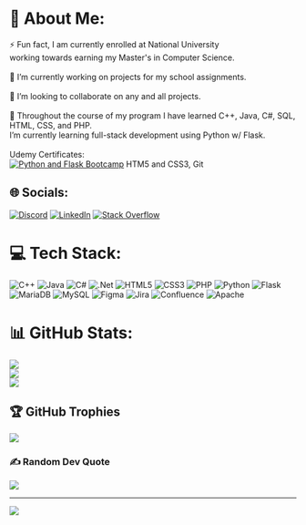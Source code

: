 # 💫 About Me:
⚡ Fun fact, I am currently enrolled at National University <br>working towards earning my Master's in Computer Science.<br><br>🔭 I’m currently working on projects for my school assignments.<br><br>👯 I’m looking to collaborate on any and all projects.<br><br>🌱 Throughout the course of my program I have learned C++, Java, C#, SQL, HTML, CSS, and PHP.<br> I’m currently learning full-stack development using Python w/ Flask.<br><br>Udemy Certificates:<br>
  [![Python and Flask Bootcamp](https://img.shields.io/static/v1?label=Python-Flask-Bootcamp&color=blue)]([htttps://discord.gg/balakay#3489](https://github.com/BalakayBishop/BalakayBishop/blob/main/Certificates/Python-Flask%20Certificate.pdf))
  HTM5 and CSS3, Git


## 🌐 Socials:
[![Discord](https://img.shields.io/badge/Discord-%237289DA.svg?logo=discord&logoColor=white)](htttps://discord.gg/balakay#3489) 
[![LinkedIn](https://img.shields.io/badge/LinkedIn-%230077B5.svg?logo=linkedin&logoColor=white)](https://linkedin.com/in/blake-bishop-profile)
[![Stack Overflow](https://img.shields.io/badge/-Stackoverflow-FE7A16?logo=stack-overflow&logoColor=white)](https://stackoverflow.com/users/BalakayBishop)

# 💻 Tech Stack:
![C++](https://img.shields.io/badge/c++-%2300599C.svg?style=for-the-badge&logo=c%2B%2B&logoColor=white) ![Java](https://img.shields.io/badge/java-%23ED8B00.svg?style=for-the-badge&logo=java&logoColor=white)  ![C#](https://img.shields.io/badge/c%23-%23239120.svg?style=for-the-badge&logo=c-sharp&logoColor=white) ![.Net](https://img.shields.io/badge/.NET-5C2D91?style=for-the-badge&logo=.net&logoColor=white) ![HTML5](https://img.shields.io/badge/html5-%23E34F26.svg?style=for-the-badge&logo=html5&logoColor=white) ![CSS3](https://img.shields.io/badge/css3-%231572B6.svg?style=for-the-badge&logo=css3&logoColor=white) ![PHP](https://img.shields.io/badge/php-%23777BB4.svg?style=for-the-badge&logo=php&logoColor=white) ![Python](https://img.shields.io/badge/python-3670A0?style=for-the-badge&logo=python&logoColor=ffdd54) ![Flask](https://img.shields.io/badge/flask-%23000.svg?style=for-the-badge&logo=flask&logoColor=white) ![MariaDB](https://img.shields.io/badge/MariaDB-003545?style=for-the-badge&logo=mariadb&logoColor=white) ![MySQL](https://img.shields.io/badge/mysql-%2300f.svg?style=for-the-badge&logo=mysql&logoColor=white)  ![Figma](https://img.shields.io/badge/figma-%23F24E1E.svg?style=for-the-badge&logo=figma&logoColor=white) ![Jira](https://img.shields.io/badge/jira-%230A0FFF.svg?style=for-the-badge&logo=jira&logoColor=white) ![Confluence](https://img.shields.io/badge/confluence-%23172BF4.svg?style=for-the-badge&logo=confluence&logoColor=white) ![Apache](https://img.shields.io/badge/apache-%23D42029.svg?style=for-the-badge&logo=apache&logoColor=white)
# 📊 GitHub Stats:
![](https://github-readme-stats.vercel.app/api?username=BalakayBishop&theme=synthwave&hide_border=false&include_all_commits=false&count_private=false)<br/>
![](https://github-readme-streak-stats.herokuapp.com/?user=BalakayBishop&theme=synthwave&hide_border=false)<br/>
![](https://github-readme-stats.vercel.app/api/top-langs/?username=BalakayBishop&theme=synthwave&hide_border=false&include_all_commits=false&count_private=false&layout=compact)

## 🏆 GitHub Trophies
![](https://github-profile-trophy.vercel.app/?username=BalakayBishop&theme=radical&no-frame=false&no-bg=false&margin-w=4)

### ✍️ Random Dev Quote
![](https://quotes-github-readme.vercel.app/api?type=horizontal&theme=radical)

---
[![](https://visitcount.itsvg.in/api?id=BalakayBishop&icon=2&color=0)](https://visitcount.itsvg.in)
